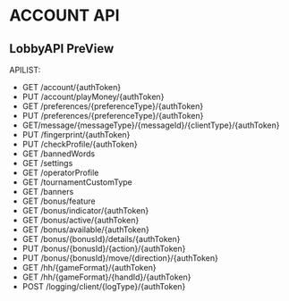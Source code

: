 # ACCOUNT API

## LobbyAPI PreView

[](../library/doc-res/accountapi-preview.png)

APILIST:
- GET /account/{authToken}
- PUT /account/playMoney/{authToken}
- GET /preferences/{preferenceType}/{authToken}
- PUT /preferences/{preferenceType}/{authToken}
- GET/message/{messageType}/{messageId}/{clientType}/{authToken}
- PUT /fingerprint/{authToken}
- PUT /checkProfile/{authToken}
- GET /bannedWords
- GET /settings
- GET /operatorProfile
- GET /tournamentCustomType
- GET /banners
- GET /bonus/feature
- GET /bonus/indicator/{authToken}
- GET /bonus/active/{authToken}
- GET /bonus/available/{authToken}
- GET /bonus/{bonusId}/details/{authToken}
- PUT /bonus/{bonusId}/{action}/{authToken}
- PUT /bonus/{bonusId}/move/{direction}/{authToken}
- GET /hh/{gameFormat}/{authToken}
- GET /hh/{gameFormat}/{handId}/{authToken}
- POST /logging/client/{logType}/{authToken}
